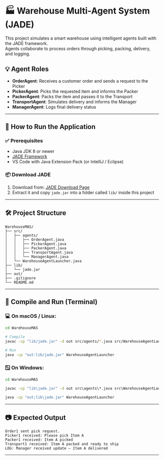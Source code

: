 # 🏭 Warehouse Multi-Agent System (JADE)

This project simulates a smart warehouse using intelligent agents built with the JADE framework.  
Agents collaborate to process orders through picking, packing, delivery, and logging.

## 💡 Agent Roles

- **OrderAgent**: Receives a customer order and sends a request to the Picker
- **PickerAgent**: Picks the requested item and informs the Packer
- **PackerAgent**: Packs the item and passes it to the Transport
- **TransportAgent**: Simulates delivery and informs the Manager
- **ManagerAgent**: Logs final delivery status

---

## 🚀 How to Run the Application

### ✅ Prerequisites

- Java JDK 8 or newer
- [JADE Framework](https://jade.tilab.com/)
- VS Code with Java Extension Pack (or IntelliJ / Eclipse)

### 📦 Download JADE

1. Download from: [JADE Download Page](https://jade.tilab.com/dl.php?file=jadeBin-4.5.0.zip)
2. Extract it and copy `jade.jar` into a folder called `lib/` inside this project

---

## 🛠 Project Structure

```
WarehouseMAS/
├── src/
│   ├── agents/
│   │   ├── OrderAgent.java
│   │   ├── PickerAgent.java
│   │   ├── PackerAgent.java
│   │   ├── TransportAgent.java
│   │   └── ManagerAgent.java
│   └── WarehouseAgentLauncher.java
├── lib/
│   └── jade.jar
├── out/
├── .gitignore
└── README.md
```

---

## 🧪 Compile and Run (Terminal)

### 💻 On macOS / Linux:

```bash
cd WarehouseMAS

# Compile
javac -cp "lib/jade.jar" -d out src/agents/*.java src/WarehouseAgentLauncher.java

# Run
java -cp "out:lib/jade.jar" WarehouseAgentLauncher
```

### 🪟 On Windows:

```cmd
cd WarehouseMAS

javac -cp "lib\jade.jar" -d out src\agents\*.java src\WarehouseAgentLauncher.java

java -cp "out;lib\jade.jar" WarehouseAgentLauncher
```

---

## 📷 Expected Output

```text
Order1 sent pick request.
Picker1 received: Please pick Item A
Packer1 received: Item A picked
Transport1 received: Item A packed and ready to ship
LOG: Manager received update — Item A delivered
```

---